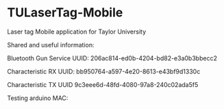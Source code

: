 # TULaserTag-Mobile
Laser tag Mobile application for Taylor University

Shared and useful information:

Bluetooth Gun Service UUID: 
206ac814-ed0b-4204-bd82-e3a0b3bbecc2

Characteristic RX UUID:
bb950764-a597-4e20-8613-e43bf9d1330c

Characteristic TX UUID
9c3eee6d-48fd-4080-97a8-240c02ada5f5

Testing arduino MAC:

